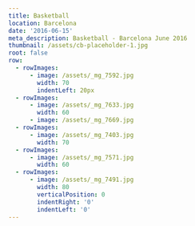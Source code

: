 ```yaml
---
title: Basketball
location: Barcelona
date: '2016-06-15'
meta_description: Basketball - Barcelona June 2016
thumbnail: /assets/cb-placeholder-1.jpg
root: false
row:
  - rowImages:
      - image: /assets/_mg_7592.jpg
        width: 70
        indentLeft: 20px
  - rowImages:
      - image: /assets/_mg_7633.jpg
        width: 60
      - image: /assets/_mg_7669.jpg
  - rowImages:
      - image: /assets/_mg_7403.jpg
        width: 70
  - rowImages:
      - image: /assets/_mg_7571.jpg
        width: 60
  - rowImages:
      - image: /assets/_mg_7491.jpg
        width: 80
        verticalPosition: 0
        indentRight: '0'
        indentLeft: '0'
---
```

